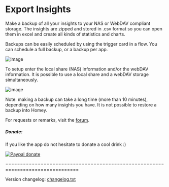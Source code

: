 # Export Insights #

Make a backup of all your insights to your NAS or WebDAV compliant storage.
The insights are zipped and stored in .csv format so you can open them in excel
and create all kinds of statistics and charts.

Backups can be easily scheduled by using the trigger card in a flow. You can
schedule a full backup, or a backup per app.

![image][flow-cards-image]

To setup enter the local share (NAS) information and/or the webDAV information.
It is possible to use a local share and a webDAV storage simultaneously.

![image][setup-image]

Note: making a backup can take a long time (more than 10 minutes), depending on
how many insights you have. It is not possible to restore a backup into Homey.

For requests or remarks, visit the [forum].

##### Donate: #####
If you like the app do not hesitate to donate a cool drink :)

[![Paypal donate][pp-donate-image]][pp-donate-link]

===============================================================================

Version changelog: [changelog.txt]

[forum]: https://community.athom.com/t/10976
[flow-cards-image]: https://community.athom.com/uploads/athom/original/2X/9/9a912355de6b41733902e5c244ee98b6e01a5701.png
[setup-image]: https://discourse-cdn-sjc1.com/business4/uploads/athom/original/2X/8/872efb2bcfd2eaf3bbc5280e608bead043ce77df.png
[pp-donate-link]: https://www.paypal.com/cgi-bin/webscr?cmd=_s-xclick&hosted_button_id=TDC4FASRLXCUY
[pp-donate-image]: https://www.paypalobjects.com/en_US/i/btn/btn_donate_SM.gif
[changelog.txt]: https://github.com/gruijter/com.gruijter.insights2csv/blob/beta/changelog.txt